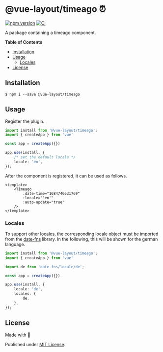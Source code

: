# @vue-layout/timeago ⏰

[![npm version](https://badge.fury.io/js/@vue-layout%2Ftimeago.svg)](https://badge.fury.io/js/@vue-layout%2Ftimeago)
[![CI](https://github.com/Tada5hi/vue-layout/actions/workflows/main.yml/badge.svg)](https://github.com/Tada5hi/vue-layout/actions/workflows/main.yml)

A package containing a timeago component.

**Table of Contents**

- [Installation](#installation)
- [Usage](#usage)
  - [Locales](#locales)
- [License](#license)

## Installation

```
$ npm i --save @vue-layout/timeago
```

## Usage

Register the plugin.

```typescript
import install from '@vue-layout/timeago';
import { createApp } from 'vue'

const app = createApp({})

app.use(install, {
    /* set the default locale */
    locale: 'en',
});
```

After the component is registered, it can be used as follows.

```vue
<template>
    <Timeago
        :date-time="1684746631769"
        :locale="'en'"
        :auto-update="true"
    />
</template>
```

### Locales

To support other locales, the corresponding locale 
object must be imported from the [date-fns](https://www.npmjs.com/package/date-fns) library.
In the following, this will be shown for the german language.

```typescript
import install from '@vue-layout/timeago';
import { createApp } from 'vue'

import de from 'date-fns/locale/de';

const app = createApp({})

app.use(install, {
    locale: 'de',
    locales: {
        de,
    },
});
```
## License

Made with 💚

Published under [MIT License](./LICENSE).
